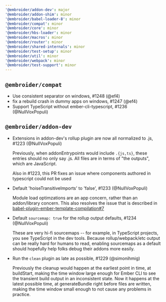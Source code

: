 ```yaml
---
'@embroider/addon-dev': major
'@embroider/addon-shim': minor
'@embroider/babel-loader-8': minor
'@embroider/compat': minor
'@embroider/core': minor
'@embroider/hbs-loader': minor
'@embroider/macros': minor
'@embroider/router': minor
'@embroider/shared-internals': minor
'@embroider/test-setup': minor
'@embroider/util': minor
'@embroider/webpack': minor
'@embroider/test-support': minor
---
```


<!-- GH Filter: `is:pr closed:>=2022-07-04T20:22:08.544Z `  (Datetime of 1.8.3 release) -->


## `@embroider/compat`

* Use consistent separator on windows, #1248 (@ef4)
* fix a rebuild crash in dummy apps on windows, #1247 (@ef4)
* Support TypeScript without ember-cli-typescript, #1236 (@NullVoxPopuli)

## `@embroider/addon-dev`

* Extensions in addon-dev's rollup plugin are now all normalized to .js, #1223 (@NullVoxPopuli)

  Previously, when addonEntrypoints would include `.{js,ts}`, these entries should no only say .js.
  All files are in terms of "the outputs", which are JavaScript.

  Also in #1223, this PR fixes an issue where components authored in typescript could not be used

* Default 'hoiseTransitiveImports' to 'false', #1233 (@NullVoxPopuli)

  Module load optimzations are an app concern, rather than an addon/library concern.
  This also resolves the issue that is described in [babel-plugin-ember-template-compilation#7](https://github.com/emberjs/babel-plugin-ember-template-compilation/pull/7#event-6996575186)

* Default `sourcemap: true` for the rollup output defaults, #1234 (@NullVoxPopuli)

  These are very hi-fi sourcemaps -- for example, in TypeScript projects, you see TypeScript in the dev tools.
  Because rollup/webpack/etc output can be really hard for humans to read, enabling sourcemaps as a default should hopefully help folks debug their addons more easily.

* Run the `clean` plugin as late as possible, #1229 (@simonihmig)

  Previously the cleanup would happen at the earliest point in time, at buildStart,
  making the time window large enough for Ember CLI to see the transient build output in an inconsistent state.
  Now it happens at the latest possible time, at generateBundle right before files are written,
  making the time window small enough to not cause any problems in practice.
